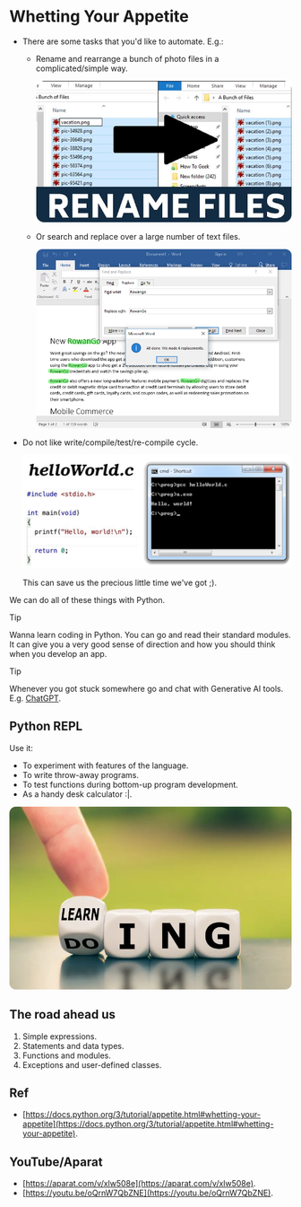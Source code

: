 # Whetting Your Appetite

- There are some tasks that you'd like to automate. E.g.:

  - Rename and rearrange a bunch of photo files in a complicated/simple way.

    ![Renaming files](./assets/renaming-files.png)

  - Or search and replace over a large number of text files.

    ![Replace functionality in microsoft office word](./assets/office-word-replace.png)

- Do not like write/compile/test/re-compile cycle.

  ![Code, compile, run, test cycle](./assets/code-compile-run-test-cycle.png)

  This can save us the precious little time we've got ;).

We can do all of these things with Python.

> [!TIP]
>
> Wanna learn coding in Python. You can go and read their standard modules. It can give you a very good sense of direction and how you should think when you develop an app.

> [!TIP]
>
> Whenever you got stuck somewhere go and chat with Generative AI tools. E.g. [ChatGPT](https://chatgpt.com/).

## Python REPL

Use it:

- To experiment with features of the language.
- To write throw-away programs.
- To test functions during bottom-up program development.
- As a handy desk calculator :|.

![Learn by doing](./assets/doing-learning.png)

## The road ahead us

1. Simple expressions.
2. Statements and data types.
3. Functions and modules.
4. Exceptions and user-defined classes.

## Ref

- [https://docs.python.org/3/tutorial/appetite.html#whetting-your-appetite](https://docs.python.org/3/tutorial/appetite.html#whetting-your-appetite).

## YouTube/Aparat

- [https://aparat.com/v/xlw508e](https://aparat.com/v/xlw508e).
- [https://youtu.be/oQrnW7QbZNE](https://youtu.be/oQrnW7QbZNE).
